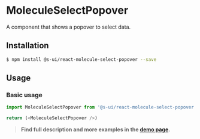 # MoleculeSelectPopover

A component that shows a popover to select data.

## Installation

```sh
$ npm install @s-ui/react-molecule-select-popover --save
```

## Usage

### Basic usage
```js
import MoleculeSelectPopover from '@s-ui/react-molecule-select-popover'

return (<MoleculeSelectPopover />)
```


> **Find full description and more examples in the [demo page](#).**